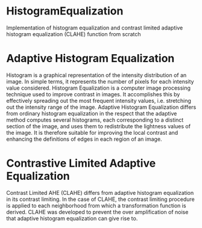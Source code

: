 # HistogramEqualization
Implementation of histogram equalization and contrast limited adaptive histogram equalization (CLAHE) function from scratch

# Adaptive Histogram Equalization 
Histogram is a graphical representation of the intensity distribution of an image. In simple terms, it represents the number of pixels for each intensity value considered. Histogram Equalization is a computer image processing technique used to improve contrast in images. It accomplishes this by effectively spreading out the most frequent intensity values, i.e. stretching out the intensity range of the image. Adaptive Histogram Equalization differs from ordinary histogram equalization in the respect that the adaptive method computes several histograms, each corresponding to a distinct section of the image, and uses them to redistribute the lightness values of the image. It is therefore suitable for improving the local contrast and enhancing the definitions of edges in each region of an image.

# Contrastive Limited Adaptive Equalization 
Contrast Limited AHE (CLAHE) differs from adaptive histogram equalization in its contrast limiting. In the case of CLAHE, the contrast limiting procedure is applied to each neighborhood from which a transformation function is derived. CLAHE was developed to prevent the over amplification of noise that adaptive histogram equalization can give rise to.
